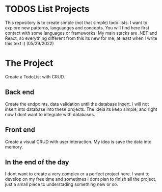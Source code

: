 # TODOS List Projects

This repository is to create simple (not that simple) todo lists. I want to explore new patterns, languanges and concepts. You will find here first contact with some languages or frameworks. My main stacks are .NET and React, so everything different from this its new for me, at least when I write this text :) (05/29/2022)

# The Project
Create a TodoList with CRUD. 

## Back end
Create the endpoints, data validation until the database insert. I will not insert into database into these projects. The ideia its keep simple, and right now I dont want to integrate with databases.

## Front end
Create a visual CRUD with user interaction. My idea is save the data into memory. 


## In the end of the day
I dont want to create a very complex or a perfect project here. I want to develop on my free time and sometimes I dont plan to finish all the project, just a small piece to understading something new or so. 

